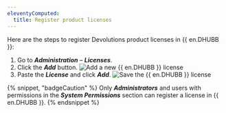```yaml
---
eleventyComputed:
  title: Register product licenses
---
```

Here are the steps to register Devolutions product licenses in {{ en.DHUBB }}:

1. Go to ***Administration*** – ***Licenses***.
1. Click the ***Add*** button.
![Add a new {{ en.DHUBB }} license](https://cdnweb.devolutions.net/docs/HUBB4011_2024_2.png)
1. Paste the ***License*** and click ***Add***.
![Save the {{ en.DHUBB }} license](https://cdnweb.devolutions.net/docs/HUBB4017_2024_2.png)

{% snippet, "badgeCaution" %}
Only ***Administrators*** and users with permissions in the ***System Permissions*** section can register a license in {{ en.DHUBB }}.
{% endsnippet %}